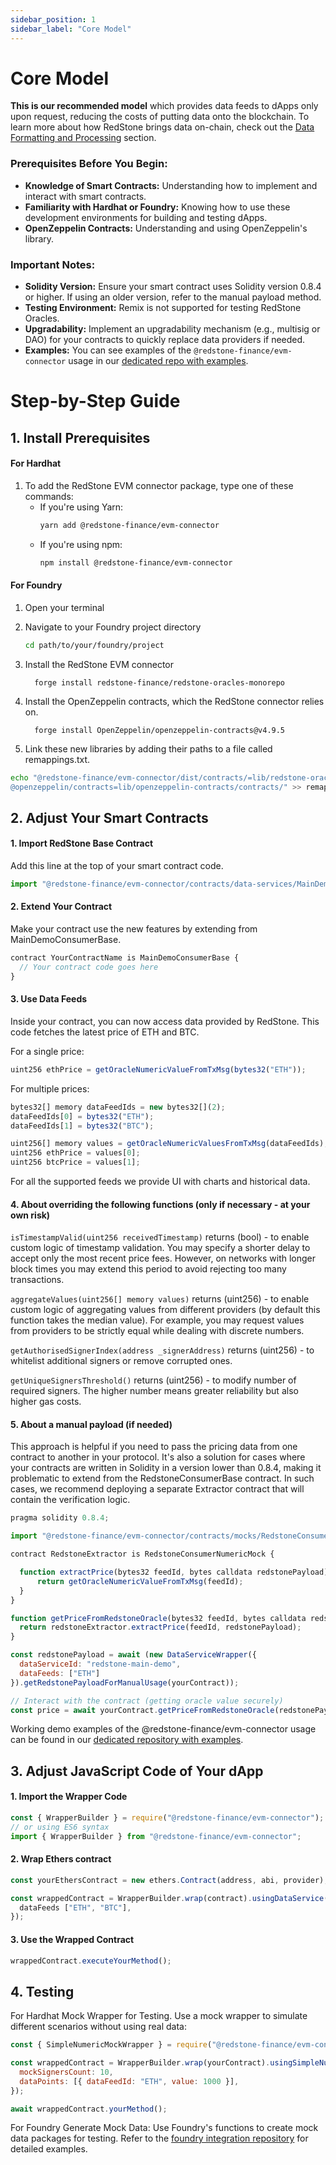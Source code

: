 ```yaml
---
sidebar_position: 1
sidebar_label: "Core Model"
---
```


# Core Model 
****This is our recommended model**** which provides data feeds to dApps only upon request, reducing the costs of putting data onto the blockchain. To learn more about how RedStone brings data on-chain, check out the [Data Formatting and Processing](https://docs.redstone.finance/docs/get-started/data-formatting-processing) section.
### Prerequisites Before You Begin:

- **Knowledge of Smart Contracts:** Understanding how to implement and interact with smart contracts.
- **Familiarity with Hardhat or Foundry:** Knowing how to use these development environments for building and testing dApps.
- **OpenZeppelin Contracts:** Understanding and using OpenZeppelin's library.

### Important Notes:
- **Solidity Version:** Ensure your smart contract uses Solidity version 0.8.4 or higher. If using an older version, refer to the manual payload method.
- **Testing Environment:** Remix is not supported for testing RedStone Oracles. 
- **Upgradability:** Implement an upgradability mechanism (e.g., multisig or DAO) for your contracts to quickly replace data providers if needed.
- **Examples:** You can see examples of the `@redstone-finance/evm-connector` usage in our [dedicated repo with examples](https://github.com/redstone-finance/redstone-evm-examples).


# ****Step-by-Step Guide****

## 1. Install Prerequisites

#### For Hardhat
1. To add the RedStone EVM connector package, type one of these commands:
   - If you're using Yarn:
     ```bash
     yarn add @redstone-finance/evm-connector
     ```
   - If you're using npm:
     ```bash
     npm install @redstone-finance/evm-connector
     ```

#### For Foundry

1. Open your terminal
2. Navigate to your Foundry project directory
   ```bash
   cd path/to/your/foundry/project
   ```

3. Install the RedStone EVM connector
   
   ```
     forge install redstone-finance/redstone-oracles-monorepo
   ```

4. Install the OpenZeppelin contracts, which the RedStone connector relies on.

   ```
     forge install OpenZeppelin/openzeppelin-contracts@v4.9.5
   ```
5. Link these new libraries by adding their paths to a file called remappings.txt.
  ```bash
echo "@redstone-finance/evm-connector/dist/contracts/=lib/redstone-oracles-monorepo/packages/evm-connector/contracts/
@openzeppelin/contracts=lib/openzeppelin-contracts/contracts/" >> remappings.txt
```

## 2. Adjust Your Smart Contracts 

#### 1. Import RedStone Base Contract
Add this line at the top of your smart contract code. 

```js
import "@redstone-finance/evm-connector/contracts/data-services/MainDemoConsumerBase.sol";
```
#### 2. Extend Your Contract
Make your contract use the new features by extending from MainDemoConsumerBase.

```js
contract YourContractName is MainDemoConsumerBase {
  // Your contract code goes here
}
```
#### 3. Use Data Feeds
Inside your contract, you can now access data provided by RedStone. This code fetches the latest price of ETH and BTC.

For a single price: 
```js
uint256 ethPrice = getOracleNumericValueFromTxMsg(bytes32("ETH"));
```
For multiple prices:
```js
bytes32[] memory dataFeedIds = new bytes32[](2);
dataFeedIds[0] = bytes32("ETH");
dataFeedIds[1] = bytes32("BTC");

uint256[] memory values = getOracleNumericValuesFromTxMsg(dataFeedIds);
uint256 ethPrice = values[0];
uint256 btcPrice = values[1];
```
For all the supported feeds we provide UI with charts and historical data. 

#### 4. About overriding the following functions (only if necessary - at your own risk)

```isTimestampValid(uint256 receivedTimestamp)``` returns (bool) - to enable custom logic of timestamp validation. You may specify a shorter delay to accept only the most recent price fees. However, on networks with longer block times you may extend this period to avoid rejecting too many transactions.

```aggregateValues(uint256[] memory values)``` returns (uint256) - to enable custom logic of aggregating values from different providers (by default this function takes the median value). For example, you may request values from providers to be strictly equal while dealing with discrete numbers.

```getAuthorisedSignerIndex(address _signerAddress)``` returns (uint256) - to whitelist additional signers or remove corrupted ones.

```getUniqueSignersThreshold()``` returns (uint256) - to modify number of required signers. The higher number means greater reliability but also higher gas costs.

#### 5. About a manual payload (if needed)

This approach is helpful if you need to pass the pricing data from one contract to another in your protocol. It's also a solution for cases where your contracts are written in Solidity in a version lower than 0.8.4, making it problematic to extend from the RedstoneConsumerBase contract. In such cases, we recommend deploying a separate Extractor contract that will contain the verification logic.
```js
pragma solidity 0.8.4;

import "@redstone-finance/evm-connector/contracts/mocks/RedstoneConsumerNumericMock.sol";

contract RedstoneExtractor is RedstoneConsumerNumericMock {

  function extractPrice(bytes32 feedId, bytes calldata redstonePayload) public view returns(uint256) {
      return getOracleNumericValueFromTxMsg(feedId);
  }
}
```
```js
function getPriceFromRedstoneOracle(bytes32 feedId, bytes calldata redstonePayload) public view returns(uint256) {
  return redstoneExtractor.extractPrice(feedId, redstonePayload);
}
```
```js
const redstonePayload = await (new DataServiceWrapper({
  dataServiceId: "redstone-main-demo",
  dataFeeds: ["ETH"]
}).getRedstonePayloadForManualUsage(yourContract));

// Interact with the contract (getting oracle value securely)
const price = await yourContract.getPriceFromRedstoneOracle(redstonePayload);
```
Working demo examples of the @redstone-finance/evm-connector usage can be found in our [dedicated repository with examples](https://github.com/redstone-finance/redstone-evm-examples).



## 3. Adjust JavaScript Code of Your dApp

#### 1. Import the Wrapper Code

```js
const { WrapperBuilder } = require("@redstone-finance/evm-connector");
// or using ES6 syntax
import { WrapperBuilder } from "@redstone-finance/evm-connector";
```

#### 2. Wrap Ethers contract

```js
const yourEthersContract = new ethers.Contract(address, abi, provider);

const wrappedContract = WrapperBuilder.wrap(contract).usingDataService({
  dataFeeds ["ETH", "BTC"],
});
```

#### 3. Use the Wrapped Contract

```js
wrappedContract.executeYourMethod();
```
## 4. Testing
For Hardhat
Mock Wrapper for Testing.
Use a mock wrapper to simulate different scenarios without using real data:
```js
const { SimpleNumericMockWrapper } = require("@redstone-finance/evm-connector/dist/src/wrappers/SimpleMockNumericWrapper");

const wrappedContract = WrapperBuilder.wrap(yourContract).usingSimpleNumericMock({
  mockSignersCount: 10,
  dataPoints: [{ dataFeedId: "ETH", value: 1000 }],
});

await wrappedContract.yourMethod();

```
For Foundry
Generate Mock Data:
Use Foundry's functions to create mock data packages for testing. Refer to the [foundry integration repository](https://github.com/redstone-finance/minimal-foundry-repo) for detailed examples.

